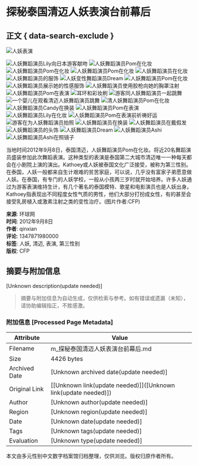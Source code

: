 # 探秘泰国清迈人妖表演台前幕后

## 正文 { data-search-exclude }


![人妖表演](//rs2.huanqiucdn.cn/huanqiucdn/m/share.jpg)

![人妖舞蹈演员Lily向日本游客献吻](//himg2.huanqiucdn.cn/attachment2010/2012/0917/20120917045608136.jpg?imageView2/2/w/750)
![人妖舞蹈演员Pom在化妆](//himg2.huanqiucdn.cn/attachment2010/2012/0917/20120917045534672.jpg?imageView2/2/w/750)
![人妖舞蹈演员Pom在化妆](//himg2.huanqiucdn.cn/attachment2010/2012/0917/20120917045535146.jpg?imageView2/2/w/750)
![人妖舞蹈演员Pom在化妆](//himg2.huanqiucdn.cn/attachment2010/2012/0917/20120917045536732.jpg?imageView2/2/w/750)
![人妖舞蹈演员在化妆](//himg2.huanqiucdn.cn/attachment2010/2012/0917/20120917045540644.jpg?imageView2/2/w/750)
![人妖舞蹈演员的服饰](//himg2.huanqiucdn.cn/attachment2010/2012/0917/20120917045541370.jpg?imageView2/2/w/750)
![人妖变性舞蹈演员Dream](//himg2.huanqiucdn.cn/attachment2010/2012/0917/20120917045543810.jpg?imageView2/2/w/750)
![人妖舞蹈演员Pom在化妆](//himg2.huanqiucdn.cn/attachment2010/2012/0917/20120917045546293.jpg?imageView2/2/w/750)
![人妖舞蹈演员展示她的性感服饰](//himg2.huanqiucdn.cn/attachment2010/2012/0917/20120917045548873.jpg?imageView2/2/w/750)
![人妖舞蹈演员使用胶枪向她的胸罩注射](//himg2.huanqiucdn.cn/attachment2010/2012/0917/20120917045550405.jpg?imageView2/2/w/750)
![人妖舞蹈演员Pom在表演](//himg2.huanqiucdn.cn/attachment2010/2012/0917/20120917045553903.jpg?imageView2/2/w/750)
![耳环和彩妆刷](//himg2.huanqiucdn.cn/attachment2010/2012/0917/20120917045538500.jpg?imageView2/2/w/750)
![游客同人妖舞蹈演员一起跳舞](//himg2.huanqiucdn.cn/attachment2010/2012/0917/20120917045555432.jpg?imageView2/2/w/750)
![一个婴儿在观看清迈人妖舞蹈演员跳舞](//himg2.huanqiucdn.cn/attachment2010/2012/0917/20120917045556197.jpg?imageView2/2/w/750)
![清人妖舞蹈演员Pom在化妆](//himg2.huanqiucdn.cn/attachment2010/2012/0917/20120917045557280.jpg?imageView2/2/w/750)
![人妖舞蹈演员Candy在换装](//himg2.huanqiucdn.cn/attachment2010/2012/0917/20120917045600585.jpg?imageView2/2/w/750)
![人妖舞蹈演员Pom在表演](//himg2.huanqiucdn.cn/attachment2010/2012/0917/20120917045602417.jpg?imageView2/2/w/750)
![人妖舞蹈演员Lily在化妆](//himg2.huanqiucdn.cn/attachment2010/2012/0917/20120917045602759.jpg?imageView2/2/w/750)
![人妖舞蹈演员Pom在表演前祈祷好运](//himg2.huanqiucdn.cn/attachment2010/2012/0917/20120917045604771.jpg?imageView2/2/w/750)
![游客在为人妖舞蹈演员拍照](//himg2.huanqiucdn.cn/attachment2010/2012/0917/20120917045605842.jpg?imageView2/2/w/750)
![人妖舞蹈演员在换装](//himg2.huanqiucdn.cn/attachment2010/2012/0917/20120917045606747.jpg?imageView2/2/w/750)
![人妖舞蹈演员在戴假发](//himg2.huanqiucdn.cn/attachment2010/2012/0917/20120917045609504.jpg?imageView2/2/w/750)
![人妖舞蹈演员的头饰](//himg2.huanqiucdn.cn/attachment2010/2012/0917/20120917045610404.jpg?imageView2/2/w/750)
![人妖舞蹈演员Dream](//himg2.huanqiucdn.cn/attachment2010/2012/0917/20120917045611238.jpg?imageView2/2/w/750)
![人妖舞蹈演员Ashi](//himg2.huanqiucdn.cn/attachment2010/2012/0917/20120917045612399.jpg?imageView2/2/w/750)
![人妖舞蹈演员Ashi在照镜子](//himg2.huanqiucdn.cn/attachment2010/2012/0917/20120917045614181.jpg?imageView2/2/w/750)

当地时间2012年9月8日，泰国清迈，人妖舞蹈演员Pom在化妆。将近20名舞蹈演员盛装参加此次舞蹈表演。这种类型的表演是泰国第二大城市清迈唯一一种每天都会在小剧院上演的演出。Kathoey或人妖被泰国文化广泛接受，被称为第三性别。在泰国，人妖一般都来自生计艰难的贫苦家庭，可以说，几乎没有富家子弟愿意做人妖。在泰国，有专门的人妖学校，一般从小孩两三岁时就开始培养。许多人妖通过为游客表演维持生计，有几个著名的泰国模特、歌星和电影演员也是人妖出身。Kathoey指表现出不同程度女性气质的男性，他们大部分打扮成女性，有的甚至会接受乳房植入或激素注射之类的变性治疗。(图片作者:CFP)

**来源**: 环球网  
**时间**: 2012年9月8日  
**作者**: qinxian  
**评论**: 1347871980000  
**标签**: 人妖, 清迈, 表演, 第三性别  
**版权**: CFP
<!-- tcd_original_link https://m.huanqiu.com/gallery/9CaKrnQgLZl -->


## 摘要与附加信息

<!-- tcd_abstract -->
[Unknown description(update needed)]
<!-- tcd_abstract_end -->

> 摘要与附加信息为自动生成，仅供检索与参考。如有错误或遗漏（未知），请协助编辑指正，不胜感激。

### 附加信息 [Processed Page Metadata]

| Attribute       | Value                                  |
|-----------------|----------------------------------------|
| Filename        | m_探秘泰国清迈人妖表演台前幕后.md                             |
| Size            | 4426 bytes                           |
| Archived Date   | [Unknown archived date(update needed)]                             |
| Original Link   | [[Unknown link(update needed)]]([Unknown link(update needed)])                       |
| Author          | [Unknown author(update needed)]                               |
| Region          | [Unknown region(update needed)]                               |
| Date            | [Unknown date(update needed)]                                 |
| Tags            | [Unknown tags(update needed)]                                 |
| Evaluation            | [Unknown type(update needed)]                                 |
<!-- tcd_table_end -->

本文由多元性别中文数字档案馆归档整理，仅供浏览。版权归原作者所有。
